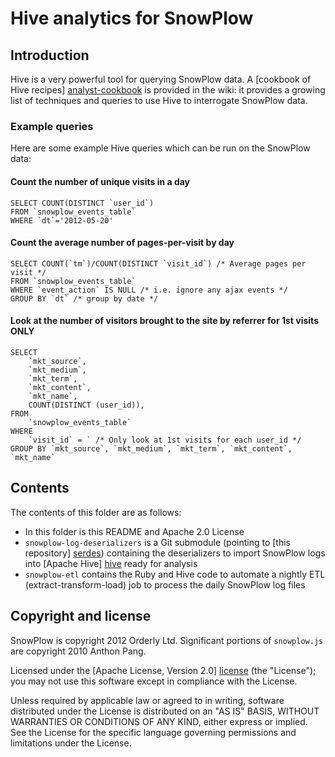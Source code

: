# Hive analytics for SnowPlow

## Introduction

Hive is a very powerful tool for querying SnowPlow data. A [cookbook of Hive recipes] [analyst-cookbook]
is provided in the wiki: it provides a growing list of techniques and queries to use Hive to interrogate SnowPlow data.

### Example queries

Here are some example Hive queries which can be run on the SnowPlow data:

#### Count the number of unique visits in a day

	SELECT COUNT(DISTINCT `user_id`)
	FROM `snowplow_events_table`
	WHERE `dt`='2012-05-20'

#### Count the average number of pages-per-visit by day

	SELECT COUNT(`tm`)/COUNT(DISTINCT `visit_id`) /* Average pages per visit */
	FROM `snowplow_events_table`
	WHERE `event_action` IS NULL /* i.e. ignore any ajax events */ 
	GROUP BY `dt` /* group by date */
	
#### Look at the number of visitors brought to the site by referrer for 1st visits ONLY

	SELECT
		`mkt_source`,
		`mkt_medium`,
		`mkt_term`,
		`mkt_content`,
		`mkt_name`,
		COUNT(DISTINCT (user_id)),
	FROM
		`snowplow_events_table`
	WHERE
		`visit_id` = ` /* Only look at 1st visits for each user_id */
	GROUP BY `mkt_source`, `mkt_medium`, `mkt_term`, `mkt_content`, `mkt_name`

## Contents

The contents of this folder are as follows:

* In this folder is this README and Apache 2.0 License
* `snowplow-log-deserializers` is a Git submodule (pointing to [this repository] [serdes]) containing the deserializers to import SnowPlow logs into [Apache Hive] [hive] ready for analysis
* `snowplow-etl` contains the Ruby and Hive code to automate a nightly ETL (extract-transform-load) job to process the daily SnowPlow log files

## Copyright and license

SnowPlow is copyright 2012 Orderly Ltd. Significant portions of `snowplow.js`
are copyright 2010 Anthon Pang.

Licensed under the [Apache License, Version 2.0] [license] (the "License");
you may not use this software except in compliance with the License.

Unless required by applicable law or agreed to in writing, software
distributed under the License is distributed on an "AS IS" BASIS,
WITHOUT WARRANTIES OR CONDITIONS OF ANY KIND, either express or implied.
See the License for the specific language governing permissions and
limitations under the License.

[analyst-cookbook]: https://github.com/snowplow/snowplow/wiki/Analysts-cookbook
[serdes]: https://github.com/snowplow/snowplow-log-deserializers
[hive]: http://hive.apache.org/
[license]: http://www.apache.org/licenses/LICENSE-2.0